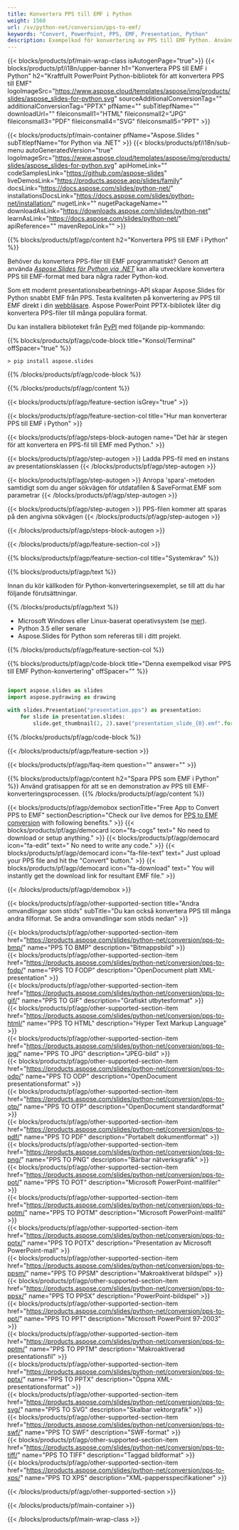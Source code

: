```yaml
---
title: Konvertera PPS till EMF i Python
weight: 1560
url: /sv/python-net/conversion/pps-to-emf/ 
keywords: "Convert, PowerPoint, PPS, EMF, Presentation, Python"
description: Exempelkod för konvertering av PPS till EMF Python. Använd PowerPoint Python API för batchkonvertering av PPS-filer till EMF-filer.
---
```


{{< blocks/products/pf/main-wrap-class isAutogenPage="true">}}
{{< blocks/products/pf/i18n/upper-banner h1="Konvertera PPS till EMF i Python" h2="Kraftfullt PowerPoint Python-bibliotek för att konvertera PPS till EMF" logoImageSrc="https://www.aspose.cloud/templates/aspose/img/products/slides/aspose_slides-for-python.svg" sourceAdditionalConversionTag="" additionalConversionTag="PPTX" pfName="" subTitlepfName="" downloadUrl="" fileiconsmall1="HTML" fileiconsmall2="JPG" fileiconsmall3="PDF" fileiconsmall4="SVG" fileiconsmall5="PPT" >}}

{{< blocks/products/pf/main-container pfName="Aspose.Slides " subTitlepfName="for Python via .NET" >}}
{{< blocks/products/pf/i18n/sub-menu autoGeneratedVersion="true" logoImageSrc="https://www.aspose.cloud/templates/aspose/img/products/slides/aspose_slides-for-python.svg" apiHomeLink="" codeSamplesLink="https://github.com/aspose-slides" liveDemosLink="https://products.aspose.app/slides/family" docsLink="https://docs.aspose.com/slides/python-net/" installationsDocsLink="https://docs.aspose.com/slides/python-net/installation/" nugetLink="" nugetPackageName="" downloadAsLink="https://downloads.aspose.com/slides/python-net" learnAsLink="https://docs.aspose.com/slides/python-net/" apiReference="" mavenRepoLink="" >}}

{{% blocks/products/pf/agp/content h2="Konvertera PPS till EMF i Python" %}}

Behöver du konvertera PPS-filer till EMF programmatiskt? Genom att använda [*Aspose.Slides för Python via .NET*](https://products.aspose.com/slides/python-net/) kan alla utvecklare konvertera PPS till EMF-format med bara några rader Python-kod.

Som ett modernt presentationsbearbetnings-API skapar Aspose.Slides för Python snabbt EMF från PPS. Testa kvaliteten på konvertering av PPS till EMF direkt i din [webbläsare](https://products.aspose.app/slides/conversion). Aspose PowerPoint PPTX-bibliotek låter dig konvertera PPS-filer till många populära format.

Du kan installera biblioteket från [PyPI](https://pypi.org/project/Aspose.Slides/) med följande pip-kommando:

{{% blocks/products/pf/agp/code-block title="Konsol/Terminal" offSpacer="true" %}}

```console
> pip install aspose.slides

```

{{% /blocks/products/pf/agp/code-block %}}

{{% /blocks/products/pf/agp/content %}}

{{< blocks/products/pf/agp/feature-section isGrey="true" >}}

{{< blocks/products/pf/agp/feature-section-col title="Hur man konverterar PPS till EMF i Python" >}}

{{< blocks/products/pf/agp/steps-block-autogen name="Det här är stegen för att konvertera en PPS-fil till EMF med Python." >}}

{{< blocks/products/pf/agp/step-autogen >}}
Ladda PPS-fil med en instans av presentationsklassen
{{< /blocks/products/pf/agp/step-autogen >}}

{{< blocks/products/pf/agp/step-autogen >}}
Anropa 'spara'-metoden samtidigt som du anger sökvägen för utdatafilen & SaveFormat.EMF som parametrar
{{< /blocks/products/pf/agp/step-autogen >}}

{{< blocks/products/pf/agp/step-autogen >}}
PPS-filen kommer att sparas på den angivna sökvägen
{{< /blocks/products/pf/agp/step-autogen >}}

{{< /blocks/products/pf/agp/steps-block-autogen >}}

{{< /blocks/products/pf/agp/feature-section-col >}}

{{% blocks/products/pf/agp/feature-section-col title="Systemkrav" %}}

{{% blocks/products/pf/agp/text %}}

 Innan du kör källkoden för Python-konverteringsexemplet, se till att du har följande förutsättningar.

{{% /blocks/products/pf/agp/text %}}

- Microsoft Windows eller Linux-baserat operativsystem (se [mer](https://docs.aspose.com/slides/python-net/system-requirements/)).
- Python 3.5 eller senare
- Aspose.Slides för Python som refereras till i ditt projekt.

{{% /blocks/products/pf/agp/feature-section-col %}}

{{% blocks/products/pf/agp/code-block title="Denna exempelkod visar PPS till EMF Python-konvertering" offSpacer="" %}}

```py

import aspose.slides as slides
import aspose.pydrawing as drawing

with slides.Presentation("presentation.pps") as presentation:
    for slide in presentation.slides:
        slide.get_thumbnail(2, 2).save("presentation_slide_{0}.emf".format(str(slide.slide_number)), drawing.imaging.ImageFormat.emf)

```
{{% /blocks/products/pf/agp/code-block %}}

{{< /blocks/products/pf/agp/feature-section >}}

{{< blocks/products/pf/agp/faq-item question="" answer="" >}}
 
{{% blocks/products/pf/agp/content h2="Spara PPS som EMF i Python" %}}
Använd gratisappen för att se en demonstration av PPS till EMF-konverteringsprocessen. 
{{% /blocks/products/pf/agp/content %}}

<!-- aboutfile Starts -->

{{< blocks/products/pf/agp/demobox sectionTitle="Free App to Convert PPS to EMF" sectionDescription="Check our live demos for [PPS to EMF conversion](https://products.aspose.app/slides/conversion/) with following benefits." >}}
        {{< blocks/products/pf/agp/democard icon="fa-cogs" text=" No need to download or setup anything." >}}
        {{< blocks/products/pf/agp/democard icon="fa-edit" text=" No need to write any code." >}}
        {{< blocks/products/pf/agp/democard icon="fa-file-text" text=" Just upload your PPS file and hit the \"Convert\" button." >}}
        {{< blocks/products/pf/agp/democard icon="fa-download" text=" You will instantly get the download link for resultant EMF file." >}}

{{< /blocks/products/pf/agp/demobox >}}

<!-- aboutfile Ends -->

{{< blocks/products/pf/agp/other-supported-section title="Andra omvandlingar som stöds" subTitle="Du kan också konvertera PPS till många andra filformat. Se andra omvandlingar som stöds nedan" >}}

{{< blocks/products/pf/agp/other-supported-section-item href="https://products.aspose.com/slides/python-net/conversion/pps-to-bmp/" name="PPS TO BMP" description="Bitmappsbild" >}}  
{{< blocks/products/pf/agp/other-supported-section-item href="https://products.aspose.com/slides/python-net/conversion/pps-to-fodp/" name="PPS TO FODP" description="OpenDocument platt XML-presentation" >}}  
{{< blocks/products/pf/agp/other-supported-section-item href="https://products.aspose.com/slides/python-net/conversion/pps-to-gif/" name="PPS TO GIF" description="Grafiskt utbytesformat" >}}  
{{< blocks/products/pf/agp/other-supported-section-item href="https://products.aspose.com/slides/python-net/conversion/pps-to-html/" name="PPS TO HTML" description="Hyper Text Markup Language" >}}  
{{< blocks/products/pf/agp/other-supported-section-item href="https://products.aspose.com/slides/python-net/conversion/pps-to-jpg/" name="PPS TO JPG" description="JPEG-bild" >}}  
{{< blocks/products/pf/agp/other-supported-section-item href="https://products.aspose.com/slides/python-net/conversion/pps-to-odp/" name="PPS TO ODP" description="OpenDocument presentationsformat" >}}  
{{< blocks/products/pf/agp/other-supported-section-item href="https://products.aspose.com/slides/python-net/conversion/pps-to-otp/" name="PPS TO OTP" description="OpenDocument standardformat" >}}  
{{< blocks/products/pf/agp/other-supported-section-item href="https://products.aspose.com/slides/python-net/conversion/pps-to-pdf/" name="PPS TO PDF" description="Portabelt dokumentformat" >}}  
{{< blocks/products/pf/agp/other-supported-section-item href="https://products.aspose.com/slides/python-net/conversion/pps-to-png/" name="PPS TO PNG" description="Bärbar nätverksgrafik" >}}  
{{< blocks/products/pf/agp/other-supported-section-item href="https://products.aspose.com/slides/python-net/conversion/pps-to-pot/" name="PPS TO POT" description="Microsoft PowerPoint-mallfiler" >}}  
{{< blocks/products/pf/agp/other-supported-section-item href="https://products.aspose.com/slides/python-net/conversion/pps-to-potm/" name="PPS TO POTM" description="Microsoft PowerPoint-mallfil" >}}  
{{< blocks/products/pf/agp/other-supported-section-item href="https://products.aspose.com/slides/python-net/conversion/pps-to-potx/" name="PPS TO POTX" description="Presentation av Microsoft PowerPoint-mall" >}}  
{{< blocks/products/pf/agp/other-supported-section-item href="https://products.aspose.com/slides/python-net/conversion/pps-to-ppsm/" name="PPS TO PPSM" description="Makroaktiverat bildspel" >}}  
{{< blocks/products/pf/agp/other-supported-section-item href="https://products.aspose.com/slides/python-net/conversion/pps-to-ppsx/" name="PPS TO PPSX" description="PowerPoint-bildspel" >}}  
{{< blocks/products/pf/agp/other-supported-section-item href="https://products.aspose.com/slides/python-net/conversion/pps-to-ppt/" name="PPS TO PPT" description="Microsoft PowerPoint 97-2003" >}}  
{{< blocks/products/pf/agp/other-supported-section-item href="https://products.aspose.com/slides/python-net/conversion/pps-to-pptm/" name="PPS TO PPTM" description="Makroaktiverad presentationsfil" >}}  
{{< blocks/products/pf/agp/other-supported-section-item href="https://products.aspose.com/slides/python-net/conversion/pps-to-pptx/" name="PPS TO PPTX" description="Öppna XML-presentationsformat" >}}  
{{< blocks/products/pf/agp/other-supported-section-item href="https://products.aspose.com/slides/python-net/conversion/pps-to-svg/" name="PPS TO SVG" description="Skalbar vektorgrafik" >}}  
{{< blocks/products/pf/agp/other-supported-section-item href="https://products.aspose.com/slides/python-net/conversion/pps-to-swf/" name="PPS TO SWF" description="SWF-format" >}}  
{{< blocks/products/pf/agp/other-supported-section-item href="https://products.aspose.com/slides/python-net/conversion/pps-to-tiff/" name="PPS TO TIFF" description="Taggad bildformat" >}}  
{{< blocks/products/pf/agp/other-supported-section-item href="https://products.aspose.com/slides/python-net/conversion/pps-to-xps/" name="PPS TO XPS" description="XML-pappersspecifikationer" >}}  


{{< /blocks/products/pf/agp/other-supported-section >}}

{{< /blocks/products/pf/main-container >}}
    
{{< /blocks/products/pf/main-wrap-class >}}